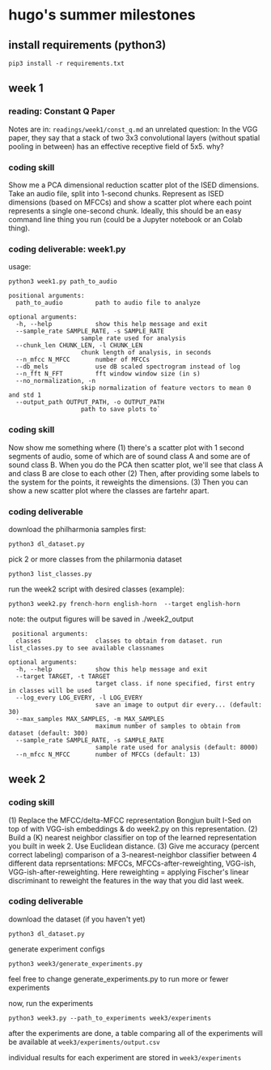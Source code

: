 # hugo's summer milestones

## install requirements (python3)
`pip3 install -r requirements.txt`

## week 1 

### reading: Constant Q Paper
Notes are in: `readings/week1/const_q.md`
an unrelated question: In the VGG paper, they say that a stack of two 3x3 convolutional layers (without spatial pooling in between) has an effective receptive field of 5x5. why? 

### coding skill
Show me a PCA dimensional reduction scatter plot of the ISED dimensions.  Take an audio file, split into 1-second chunks. Represent as ISED dimensions (based on MFCCs) and show a scatter plot where each point represents a single one-second chunk.  Ideally, this should be an easy command line thing you run (could be a Jupyter notebook or an Colab thing).

### coding deliverable: week1.py

usage: 

`python3 week1.py path_to_audio`

    positional arguments:
      path_to_audio         path to audio file to analyze

    optional arguments:
      -h, --help            show this help message and exit
      --sample_rate SAMPLE_RATE, -s SAMPLE_RATE
                        sample rate used for analysis
      --chunk_len CHUNK_LEN, -l CHUNK_LEN
                        chunk length of analysis, in seconds
      --n_mfcc N_MFCC       number of MFCCs
      --db_mels             use dB scaled spectrogram instead of log
      --n_fft N_FFT         fft window window size (in s)
      --no_normalization, -n
                        skip normalization of feature vectors to mean 0 and std 1
      --output_path OUTPUT_PATH, -o OUTPUT_PATH
                        path to save plots to`
 
 ### coding skill
 Now show me something where (1) there's a scatter plot with 1 second segments of audio, some of which are of sound class A and some are of sound class B.  When you do the PCA then scatter plot, we'll see that class A and class B are close to each other (2) Then, after providing some labels to the system for the points, it reweights the dimensions. (3) Then you can show a new scatter plot where the classes are fartehr apart.
 
 ### coding deliverable
 
 download the philharmonia samples first:
 
 `python3 dl_dataset.py`
 
 pick 2 or more classes from the philarmonia dataset
 
 `python3 list_classes.py`

 run the week2 script with desired classes (example):
 
 `python3 week2.py french-horn english-horn  --target english-horn`
 
 note: the output figures will be saved in ./week2_output
 
     positional arguments:
      classes               classes to obtain from dataset. run list_classes.py to see available classnames

    optional arguments:
      -h, --help            show this help message and exit
      --target TARGET, -t TARGET
                            target class. if none specified, first entry in classes will be used
      --log_every LOG_EVERY, -l LOG_EVERY
                            save an image to output dir every... (default: 30)
      --max_samples MAX_SAMPLES, -m MAX_SAMPLES
                            maximum number of samples to obtain from dataset (default: 300)
      --sample_rate SAMPLE_RATE, -s SAMPLE_RATE
                            sample rate used for analysis (default: 8000)
      --n_mfcc N_MFCC       number of MFCCs (default: 13)
      
## week 2

### coding skill
(1) Replace the MFCC/delta-MFCC representation Bongjun built I-Sed on top of with VGG-ish embeddings & do week2.py on this representation.  (2) Build a (K) nearest neighbor classifier on top of the learned representation you built in week 2. Use Euclidean distance.  (3) Give me accuracy (percent correct labeling) comparison of a 3-nearest-neighbor classifier  between 4 different data reprsentations:   MFCCs, MFCCs-after-reweighting,  VGG-ish,  VGG-ish-after-reweighting.  Here reweighting = applying Fischer's linear discriminant to reweight the features in the way that you did last week.


### coding deliverable

download the dataset (if you haven't yet)

`python3 dl_dataset.py`
 
generate experiment configs

`python3 week3/generate_experiments.py`

feel free to change generate_experiments.py to run more or fewer experiments

now, run the experiments

`python3 week3.py --path_to_experiments week3/experiments`

after the experiments are done, a table comparing all of the experiments
will be available at `week3/experiments/output.csv`

individual results for each experiment are stored in `week3/experiments`
